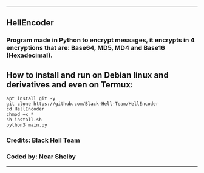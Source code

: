<hr>
<h2>HellEncoder</h2>
<h3>Program made in Python to encrypt messages, it encrypts in 4 encryptions that are: Base64, MD5, MD4 and Base16 (Hexadecimal).</h3>
<h2>How to install and run on Debian linux and derivatives and even on Termux:</h2>

```
apt install git -y
git clone https://github.com/Black-Hell-Team/HellEncoder
cd HellEncoder
chmod +x *
sh install.sh
python3 main.py
```
<h3>Credits: Black Hell Team</h3>
<h3>Coded by: Near Shelby</h3>
<hr>
